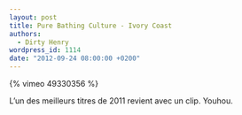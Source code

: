 ```yaml
---
layout: post
title: Pure Bathing Culture - Ivory Coast
authors:
  - Dirty Henry
wordpress_id: 1114
date: "2012-09-24 08:00:00 +0200"
---
```


{% vimeo 49330356 %}

L’un des meilleurs titres de 2011 revient avec un clip. Youhou.

